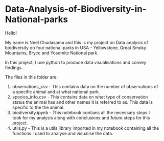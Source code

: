 # Data-Analysis-of-Biodiversity-in-National-parks

Hello!

My name is Neel Chudasama and this is my project on Data analysis of biodiversity on four national parks in USA - Yellowstone, Great Smoky Mountains, Bryce and Yosemite National park.

In this project, I use python to produce data visualisations and convey findings.

The files in this folder are:

1. observations_csv - This contains data on the number of observations of a specific animal and at what national park.
2. species_info.csv - This contains data on what type of conservation status the animal has and other names it is referred to as. This data is specific to the the animal. 
3. biodiversity.ipynb - This notebook contians all the necessary steps I took for my analysis along with conclusions and future steps for this project.
4. utils.py - This is a utils library imported in my notebook containing all the functions I used to analyse and visualise the data.
